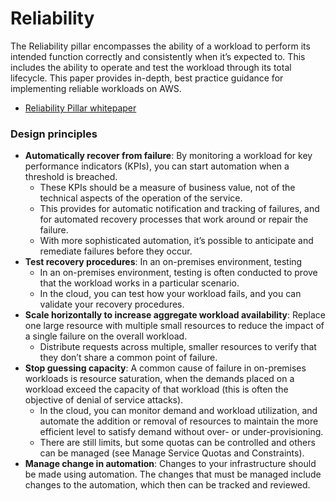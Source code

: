 # Reliability

The Reliability pillar encompasses the ability of a workload to perform its intended function correctly and consistently when it’s expected to. This includes the ability to operate and test the workload through its total lifecycle. This paper provides in-depth, best practice guidance for implementing reliable workloads on AWS.

* [Reliability Pillar whitepaper](https://docs.aws.amazon.com/wellarchitected/latest/reliability-pillar/welcome.html?ref=wellarchitected-wp)

### Design principles

* **Automatically recover from failure**: By monitoring a workload for key performance indicators (KPIs), you can start  automation when a threshold is breached.
  * These KPIs should be a measure of business value, not of the technical aspects of the operation of the service.
  * This provides for automatic notification and tracking of failures, and for automated recovery processes that work around or repair the failure.
  * With more sophisticated automation, it’s possible to anticipate and remediate failures before they occur.
* **Test recovery procedures**: In an on-premises environment, testing 
  * In an on-premises environment, testing is often conducted to prove that the workload works in a particular scenario.
  * In the cloud, you can test how your workload fails, and you can validate your recovery procedures.
* **Scale horizontally to increase aggregate workload availability**: Replace one large resource with multiple small resources to reduce the impact of a single failure on the overall workload. 
  * Distribute requests across multiple, smaller resources to verify that they don’t share a common point of failure.
* **Stop guessing capacity**: A common cause of failure in on-premises workloads is resource saturation, when the demands placed on a workload exceed the capacity of that workload (this is often the objective of denial of service attacks).
  * In the cloud, you can monitor demand and workload utilization, and automate the addition or removal of resources to maintain the more efficient level to satisfy demand without over- or under-provisioning.
  * There are still limits, but some quotas can be controlled and others can be managed (see Manage Service Quotas and Constraints).
* **Manage change in automation**: Changes to your infrastructure should be made using automation. The changes that must be managed include changes to the automation, which then can be tracked and reviewed.
